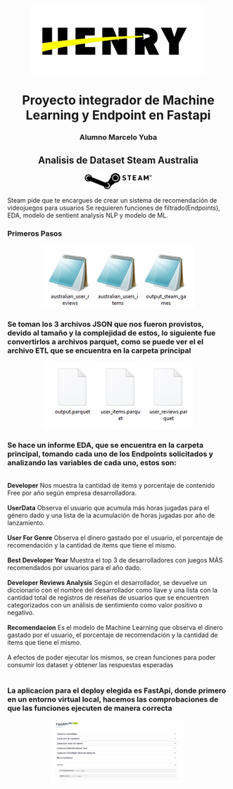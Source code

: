 
<p align='center'>
<img src ="scr\HenryLogo.jpg">
<p>


<h1 style="text-align: center; border: none;">
 Proyecto integrador de Machine Learning y Endpoint en Fastapi
</h1>
 <h3 style="text-align: center; border: none;">
    Alumno Marcelo Yuba
</h3>
<h2 style="text-align: center; border: none;">
 <b>Analisis de Dataset Steam Australia </b>
</h2>
<p align='center'>
 <img src="scr/steam-logo-png-transparent.png" style="width: 30%;" alt="Steam Logo">
<p>

 <p style="text-align: left; border: none;">
Steam pide que te encargues de crear un sistema de recomendación de videojuegos para usuarios Se requieren funciones de filtrado(Endpoints), EDA, modelo de sentient analysis NLP y modelo de ML.<br>
</p>

 <h3 style="text-align: Left; border: none;">
    Primeros Pasos
</h3>
<p align='center'>
<img src ="scr\archivos.jpg">
<p>
<h3 style="text-align: left; border: none;">
Se toman los 3 archivos JSON que nos fueron provistos, devido al tamaño y la complejidad de estos, lo siguiente fue convertirlos a archivos parquet, como se puede ver el el archivo ETL que se encuentra en la carpeta principal<br>
</h3>
<p align='center'>
<img src ="scr\archivos2.jpg">
<p>
<p style="text-align: left; border: none;">
<h3>Se hace un informe EDA, que se encuentra en la carpeta principal, tomando cada uno de los Endpoints solicitados y analizando las variables de cada uno, estos son:</h3><br>
<b>Developer</b> Nos muestra la cantidad de items y porcentaje de contenido Free por año según empresa desarrolladora.<br><br>
<b>UserData</b> Observa el usuario que acumula más horas jugadas para el género dado y una lista de la acumulación de horas jugadas por año de lanzamiento.<br><br>
<b>User For Genre</b> Observa el dinero gastado por el usuario, el porcentaje de recomendación y la cantidad de items que tiene el mismo. <br><br>
<b>Best Developer Year</b> Muestra el top 3 de desarrolladores con juegos MÁS recomendados por usuarios para el año dado. <br><br>
<b>Developer Reviews Analysis</b> Según el desarrollador, se devuelve un diccionario con el nombre del desarrollador como llave
y una lista con la cantidad total de registros de reseñas de usuarios que se encuentren categorizados
con un análisis de sentimiento como valor positivo o negativo. <br><br>
<b>Recomendacion</b> Es el modelo de Machine Learning que observa el dinero gastado por el usuario, el porcentaje de recomendación y la cantidad de items que tiene el mismo.
<br><br>
A efectos de poder ejecutar los mismos, se crean funciones para poder consumir los dataset y obtener las respuestas esperadas<br><br>
<h3>La aplicacion para el deploy elegida es FastApi, donde primero en un entorno virtual local, hacemos las comprobaciones de que las funciones ejecuten de manera correcta</h3>
</p>
<p align='center'>
<img src ="scr\fastapi.jpg" style="width: 60%;">
</p>